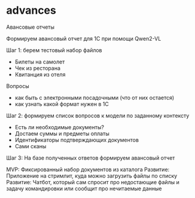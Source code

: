 # advances
Авансовые отчеты

Формируем авансовый отчет для 1С при помощи Qwen2-VL

Шаг 1: берем тестовый набор файлов
- Билеты на самолет
- Чек из ресторана
- Квитанция из отеля

Вопросы 
- как быть с электронными посадочными (что от них остается)
- как узнать какой формат нужен в 1С

Шаг 2: формируем список вопросов к модели по заданному контексту
- Есть ли необходимые документы?
- Достаем суммы и предметы оплаты
- Идентификаторы подтверждающих документов
- Сами сканы

Шаг 3: На базе полученных ответов формируем авансовый отчет

MVP: Фиксированный набор документов из каталога
Развитие: Приложение на стримлит, куда можно загрузить файлы по списку
Развитие: Чатбот, который сам спросит про недостающие файлы и задачу командировки или сообщит про нечитаемые данные
